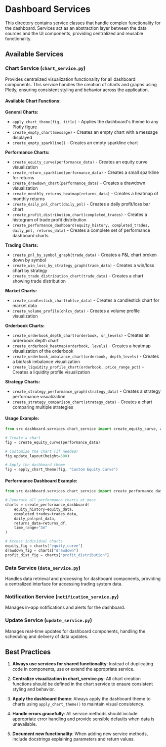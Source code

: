 # Dashboard Services

This directory contains service classes that handle complex functionality for the dashboard. Services act as an abstraction layer between the data sources and the UI components, providing centralized and reusable functionality.

## Available Services

### Chart Service (`chart_service.py`)

Provides centralized visualization functionality for all dashboard components. This service handles the creation of charts and graphs using Plotly, ensuring consistent styling and behavior across the application.

#### Available Chart Functions:

**General Charts:**

- `apply_chart_theme(fig, title)` - Applies the dashboard's theme to any Plotly figure
- `create_empty_chart(message)` - Creates an empty chart with a message displayed
- `create_empty_sparkline()` - Creates an empty sparkline chart

**Performance Charts:**

- `create_equity_curve(performance_data)` - Creates an equity curve visualization
- `create_return_sparkline(performance_data)` - Creates a small sparkline for returns
- `create_drawdown_chart(performance_data)` - Creates a drawdown visualization
- `create_monthly_returns_heatmap(returns_data)` - Creates a heatmap of monthly returns
- `create_daily_pnl_chart(daily_pnl)` - Creates a daily profit/loss bar chart
- `create_profit_distribution_chart(completed_trades)` - Creates a histogram of trade profit distribution
- `create_performance_dashboard(equity_history, completed_trades, daily_pnl, returns_data)` - Creates a complete set of performance dashboard charts

**Trading Charts:**

- `create_pnl_by_symbol_graph(trade_data)` - Creates a P&L chart broken down by symbol
- `create_win_loss_by_strategy_graph(trade_data)` - Creates a win/loss chart by strategy
- `create_trade_distribution_chart(trade_data)` - Creates a chart showing trade distribution

**Market Charts:**

- `create_candlestick_chart(ohlcv_data)` - Creates a candlestick chart for market data
- `create_volume_profile(ohlcv_data)` - Creates a volume profile visualization

**Orderbook Charts:**

- `create_orderbook_depth_chart(orderbook, sr_levels)` - Creates an orderbook depth chart
- `create_orderbook_heatmap(orderbook, levels)` - Creates a heatmap visualization of the orderbook
- `create_orderbook_imbalance_chart(orderbook, depth_levels)` - Creates a bid/ask imbalance visualization
- `create_liquidity_profile_chart(orderbook, price_range_pct)` - Creates a liquidity profile visualization

**Strategy Charts:**

- `create_strategy_performance_graph(strategy_data)` - Creates a strategy performance visualization
- `create_strategy_comparison_chart(strategy_data)` - Creates a chart comparing multiple strategies

#### Usage Example:

```python
from src.dashboard.services.chart_service import create_equity_curve, apply_chart_theme

# Create a chart
fig = create_equity_curve(performance_data)

# Customize the chart (if needed)
fig.update_layout(height=600)

# Apply the dashboard theme
fig = apply_chart_theme(fig, "Custom Equity Curve")
```

#### Performance Dashboard Example:

```python
from src.dashboard.services.chart_service import create_performance_dashboard

# Generate all performance charts at once
charts = create_performance_dashboard(
    equity_history=equity_data,
    completed_trades=trades_data,
    daily_pnl=pnl_data,
    returns_data=returns_df,
    time_range="3m"
)

# Access individual charts
equity_fig = charts["equity_curve"]
drawdown_fig = charts["drawdown"]
profit_dist_fig = charts["profit_distribution"]
```

### Data Service (`data_service.py`)

Handles data retrieval and processing for dashboard components, providing a centralized interface for accessing trading system data.

### Notification Service (`notification_service.py`)

Manages in-app notifications and alerts for the dashboard.

### Update Service (`update_service.py`)

Manages real-time updates for dashboard components, handling the scheduling and delivery of data updates.

## Best Practices

1. **Always use services for shared functionality**: Instead of duplicating code in components, use or extend the appropriate service.

2. **Centralize visualization in chart_service.py**: All chart creation functions should be defined in the chart service to ensure consistent styling and behavior.

3. **Apply the dashboard theme**: Always apply the dashboard theme to charts using `apply_chart_theme()` to maintain visual consistency.

4. **Handle errors gracefully**: All service methods should include appropriate error handling and provide sensible defaults when data is unavailable.

5. **Document new functionality**: When adding new service methods, include docstrings explaining parameters and return values.
